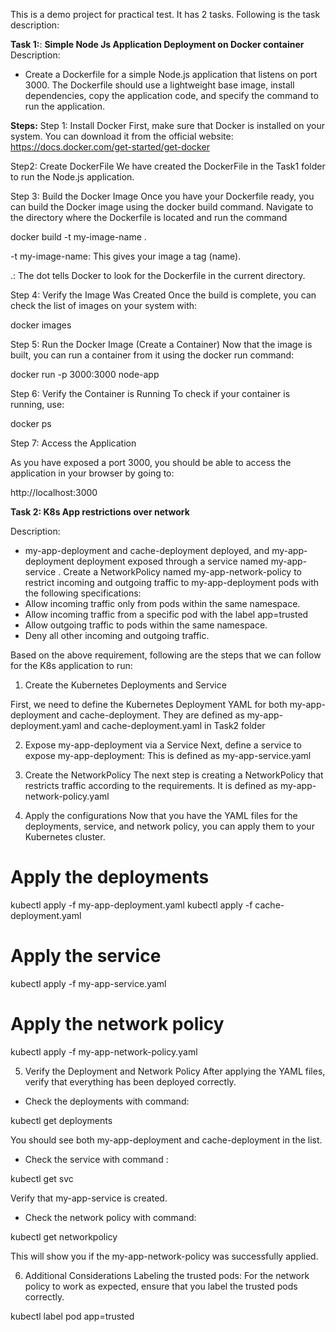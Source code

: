 This is a demo project for practical test. It has 2 tasks. Following is the task description: 

**Task 1:**: **Simple Node Js Application Deployment on Docker container**
Description:
- Create a Dockerfile for a simple Node.js application that listens on port 3000. The
Dockerfile should use a lightweight base image, install dependencies, copy the
application code, and specify the command to run the application.

**Steps:**
Step 1: Install Docker
First, make sure that Docker is installed on your system. You can download it from the official website:
https://docs.docker.com/get-started/get-docker 

Step2: Create DockerFile
We have created the DockerFile in the Task1 folder to run the Node.js application.

Step 3: Build the Docker Image
Once you have your Dockerfile ready, you can build the Docker image using the docker build command. Navigate to the directory where the Dockerfile is located and run the command

docker build -t my-image-name .

-t my-image-name: This gives your image a tag (name).

.: The dot tells Docker to look for the Dockerfile in the current directory.

Step 4: Verify the Image Was Created
Once the build is complete, you can check the list of images on your system with:

docker images

Step 5: Run the Docker Image (Create a Container)
Now that the image is built, you can run a container from it using the docker run command:

docker run -p 3000:3000 node-app

Step 6: Verify the Container is Running
To check if your container is running, use:

docker ps

Step 7: Access the Application

As you have exposed a port 3000, you should be able to access the application in your browser by going to:

http://localhost:3000



**Task 2: K8s App restrictions over network**

Description:
- my-app-deployment and cache-deployment deployed, and my-app-deployment
deployment exposed through a service named my-app-service . Create a
NetworkPolicy named my-app-network-policy to restrict incoming and outgoing traffic
to my-app-deployment pods with the following specifications:
- Allow incoming traffic only from pods within the same namespace.
- Allow incoming traffic from a specific pod with the label app=trusted
- Allow outgoing traffic to pods within the same namespace.
- Deny all other incoming and outgoing traffic.

Based on the above requirement, following are the steps that we can follow for the K8s application to run: 

1. Create the Kubernetes Deployments and Service

First, we need to define the Kubernetes Deployment YAML for both my-app-deployment and cache-deployment. They are defined as my-app-deployment.yaml and cache-deployment.yaml in Task2 folder

2. Expose my-app-deployment via a Service
Next, define a service to expose my-app-deployment: This is defined as my-app-service.yaml

3. Create the NetworkPolicy
The next step is creating a NetworkPolicy that restricts traffic according to the requirements. It is defined as my-app-network-policy.yaml

4. Apply the configurations
Now that you have the YAML files for the deployments, service, and network policy, you can apply them to your Kubernetes cluster.

# Apply the deployments
kubectl apply -f my-app-deployment.yaml
kubectl apply -f cache-deployment.yaml

# Apply the service
kubectl apply -f my-app-service.yaml

# Apply the network policy
kubectl apply -f my-app-network-policy.yaml

5. Verify the Deployment and Network Policy
After applying the YAML files, verify that everything has been deployed correctly.

- Check the deployments with command:

kubectl get deployments

You should see both my-app-deployment and cache-deployment in the list.

- Check the service with command :

kubectl get svc

Verify that my-app-service is created.

- Check the network policy with command:

kubectl get networkpolicy

This will show you if the my-app-network-policy was successfully applied.

6. Additional Considerations
Labeling the trusted pods: For the network policy to work as expected, ensure that you label the trusted pods correctly.

kubectl label pod <trusted-pod-name> app=trusted
